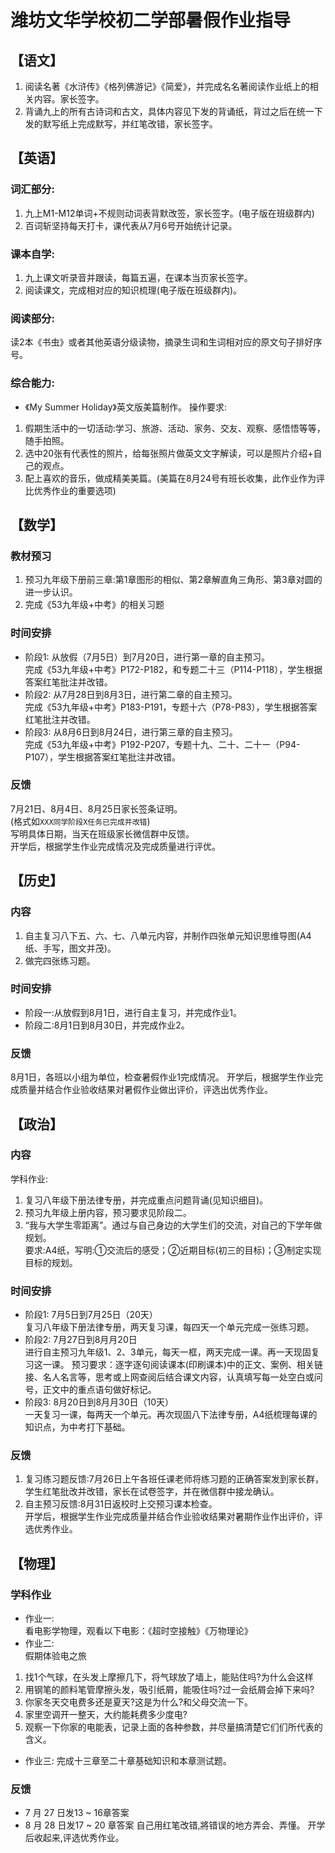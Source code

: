 # 潍坊文华学校初二学部暑假作业指导

## 【语文】
1. 阅读名著《水浒传》《格列佛游记》《简爱》，并完成名名著阅读作业纸上的相关内容。家长签字。
2. 背诵九上的所有古诗词和古文，具体内容见下发的背诵纸，背过之后在统一下发的默写纸上完成默写，并红笔改错，家长签字。

## 【英语】
### 词汇部分:  
1. 九上M1-M12单词+不规则动词表背默改签，家长签字。(电子版在班级群内)
2. 百词斩坚持每天打卡，课代表从7月6号开始统计记录。

### 课本自学:  
1. 九上课文听录音并跟读，每篇五遍，在课本当页家长签字。
2. 阅读课文，完成相对应的知识梳理(电子版在班级群内)。

### 阅读部分:  
读2本《书虫》或者其他英语分级读物，摘录生词和生词相对应的原文句子排好序号。

### 综合能力:  
- 《My Summer Holiday》英文版美篇制作。
操作要求:
1. 假期生活中的一切活动:学习、旅游、活动、家务、交友、观察、感悟悟等等，随手拍照。
2. 选中20张有代表性的照片，给每张照片做英文文字解读，可以是照片介绍+自己的观点。
3. 配上喜欢的音乐，做成精美美篇。(美篇在8月24号有班长收集，此作业作为评比优秀作业的重要选项)

## 【数学】
### 教材预习  
1. 预习九年级下册前三章:第1章图形的相似、第2章解直角三角形、第3章对圆的进一步认识。
2. 完成《53九年级+中考》的相关习题

### 时间安排  
- 阶段1:
从放假（7月5日）到7月20日，进行第一章的自主预习。  
完成《53九年级+中考》P172-P182，和专题二十三（P114-P118），学生根据答案红笔批注并改错。
- 阶段2:
从7月28日到8月3日，进行第二章的自主预习。  
完成《53九年级+中考》P183-P191，专题十六（P78-P83），学生根据答案红笔批注并改错。
- 阶段3:
从8月6日到8月24日，进行第三章的自主预习。  
完成《53九年级+中考》P192-P207，专题十九、二十、二十ー（P94-P107），学生根据答案红笔批注并改错。

### 反馈
7月21日、8月4日、8月25日家长签条证明。  
(格式如`XXX同学阶段X任务已完成并改错`)  
写明具体日期，当天在班级家长微信群中反馈。  
开学后，根据学生作业完成情况及完成质量进行评优。

## 【历史】
### 内容
1. 自主复习八下五、六、七、八单元内容，并制作四张单元知识思维导图(A4纸、手写，图文并茂)。
2. 做完四张练习题。

### 时间安排
- 阶段一:从放假到8月1日，进行自主复习，并完成作业1。
- 阶段二:8月1日到8月30日，并完成作业2。

### 反馈
8月1日，各班以小组为单位，检查暑假作业1完成情况。
开学后，根据学生作业完成质量并结合作业验收结果对暑假作业做出评价，评选出优秀作业。

## 【政治】
### 内容
学科作业:  
1. 复习八年级下册法律专册，并完成重点问题背诵(见知识细目)。  
2. 预习九年级上册内容，预习要求见阶段二。  
3. “我与大学生零距离”。通过与自己身边的大学生们的交流，对自己的下学年做规划。  
要求:A4纸，写明:①交流后的感受；②近期目标(初三的目标)；③制定实现目标的规划。

### 时间安排
- 阶段1:
7月5日到7月25日（20天）  
复习八年级下册法律专册，两天复习课，每四天一个单元完成一张练习题。
- 阶段2:
7月27日到8月月20日  
进行自主预习九年级1、2、3单元，每天一框，两天完成一课。再一天现固复习这一课。
预习要求：逐字逐句阅读课本(印刷课本)中的正文、案例、相关链接、名人名言等，思考或上网查阅后结合课文内容，认真填写每一处空白或问号，正文中的重点语句做好标记。
- 阶段3:
8月20日到8月月30日（10天）  
一天复习一课，每两天一个单元。再次现固八下法律专册，A4纸梳理每课的知识点，为中考打下基础。

### 反馈
1. 复习练习题反馈:7月26日上午各班任课老师将练习题的正确答案发到家长群，学生红笔批改并改错，家长在试卷签字，并在微信群中接龙确认。
2. 自主预习反馈:8月31日返校时上交预习课本检查。  
开学后，根据学生作业完成质量并结合作业验收结果对暑期作业作出评价，评选优秀作业。

## 【物理】
### 学科作业
- 作业一:  
看电影学物理，观看以下电影：《超时空接触》《万物理论》
- 作业二:  
假期体验电之旅
1. 找1个气球，在头发上摩擦几下，将气球放了墙上，能贴住吗?为什么会这样
2. 用钢笔的颜料笔管摩擦头发，吸引纸屑，能吸住吗?过一会纸屑会掉下来吗?
3. 你家冬天交电费多还是夏天?这是为什么?和父母交流一下。
4. 家里空调开一整天，大约能耗费多少度电?
5. 观察一下你家的电能表，记录上面的各种参数，并尽量搞清楚它们们所代表的含义。
- 作业三:
完成十三章至二十章基础知识和本章测试题。

### 反馈 
- 7 月 27 日发13 ~ 16章答案 
- 8 月 28 日发17 ~ 20 章答案
自己用红笔改错,將错误的地方弄会、弄懂。
开学后收起来,评选优秀作业。
